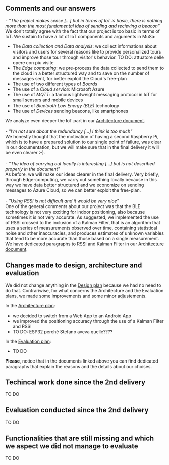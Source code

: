 ## Comments and our answers

*- "The project makes sense [...] but in terms of IoT is basic, there is nothing more than the most fundamental idea of sending and recieving a beacon"* <br>
We don't totally agree with the fact that our project is too basic in terms of IoT. We sustain to have a lot of IoT components and arguments in MuSa:
- The *Data collection and Data analysis*: we collect informations about visitors and users for several reasons like to provide personalized tours and improve those tour through visitor's behavior. TO DO: attuatore delle opere con piu visite
- The *Edge computing*: we pre-process the data collected to send them to the cloud in a better structured way and to save on the number of messages sent, for better exploit the Cloud's free-plan
- The use of two different types of *Boards*
- The use of a *Cloud service*: Microsoft Azure
- The use of *MQTT*: a famous lightweight messaging protocol in IoT for small sensors and mobile devices
- The use of *Bluetooth Low Energy (BLE)* technology
- The use of *Devices* sending beacons, like smartphones

We analyze even deeper the IoT part in our [Architecture document](docs/Architecture.md).
<br>
<br>
*- "I'm not sure about the redundancy [...] I think is too much"* <br>
We honestly thought that the motivation of having a second Raspberry Pi, which is to have a prepared solution to our single point of failure, was clear in our documentation, but we will make sure that in the final delivery it will be even clearer :-).
<br>
<br>
*- "The idea of carrying out locally is interesting [...] but is not described properly in the document"* <br>As before, we will make our ideas clearer in the final delivery. Very briefly, through Edge-computing, we carry out something locally because in this way we have data better structured and we economize on sending messages to Azure Cloud, so we can better exploit the free-plan. 
<br>
<br>
*- "Using RSSI is not difficult and it would be very nice"*<br>
One of the general comments about our project was that the BLE technology is not very exciting for indoor positioning, also because sometimes it is not very accurate. As suggested, we implemented the use of RSSI crossed to the inclusion of a Kalman Filter, that is an algorithm that uses a series of measurements observed over time, containing statistical noise and other inaccuracies, and produces estimates of unknown variables that tend to be more accurate than those based on a single measurement. We have dedicated paragraphs to RSSI and Kalman Filter in our [Architecture document](docs/Architecture.md).
<br>

## Changes made to design, architecture and evaluation
We did not change anything in the [Design plan](docs/Design.md) because we had no need to do that. Contrariwise, for what concerns the Architecture and the Evaluation plans, we made some improvements and some minor adjustements.

In the [Architecture plan](docs/Architecture.md):
- we decided to switch from a Web App to an Android App
- we improved the positioning accuracy through the use of a Kalman Filter and RSSI
- TO DO: ESP32 perchè Stefano aveva quelle????

In the [Evaluation plan](docs/Evaluation.md):
- TO DO

**Please**, notice that in the documents linked above you can find dedicated paragraphs that explain the reasons and the details about our choises.

## Techincal work done since the 2nd delivery
TO DO

## Evaluation conducted since the 2nd delivery 
TO DO

## Functionalities that are still missing and which we aspect we did not manage to evaluate
TO DO
